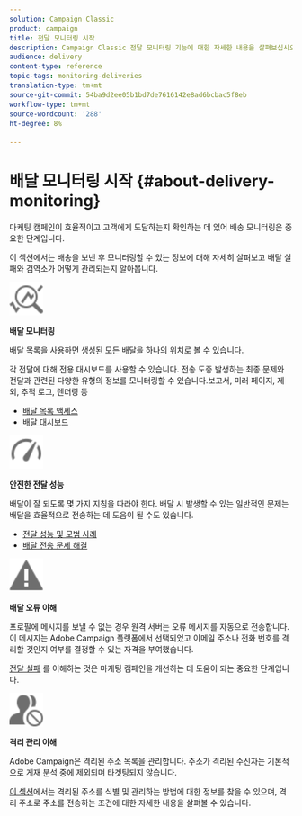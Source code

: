 ```yaml
---
solution: Campaign Classic
product: campaign
title: 전달 모니터링 시작
description: Campaign Classic 전달 모니터링 기능에 대한 자세한 내용을 살펴보십시오.
audience: delivery
content-type: reference
topic-tags: monitoring-deliveries
translation-type: tm+mt
source-git-commit: 54ba9d2ee05b1bd7de7616142e8ad6bcbac5f8eb
workflow-type: tm+mt
source-wordcount: '288'
ht-degree: 8%

---
```



# 배달 모니터링 시작 {#about-delivery-monitoring}

마케팅 캠페인이 효율적이고 고객에게 도달하는지 확인하는 데 있어 배송 모니터링은 중요한 단계입니다.

이 섹션에서는 배송을 보낸 후 모니터링할 수 있는 정보에 대해 자세히 살펴보고 배달 실패와 검역소가 어떻게 관리되는지 알아봅니다.

<img src="assets/do-not-localize/icon_monitor.svg" width="60px">

**배달 모니터링**

배달 목록을 사용하면 생성된 모든 배달을 하나의 위치로 볼 수 있습니다.

각 전달에 대해 전용 대시보드를 사용할 수 있습니다. 전송 도중 발생하는 최종 문제와 전달과 관련된 다양한 유형의 정보를 모니터링할 수 있습니다.보고서, 미러 페이지, 제외, 추적 로그, 렌더링 등

* [배달 목록 액세스](../../delivery/using/list-of-deliveries.md)
* [배달 대시보드](../../delivery/using/delivery-dashboard.md)

<img src="assets/do-not-localize/icon_guidelines.svg" width="60px">

**안전한 전달 성능**

배달이 잘 되도록 몇 가지 지침을 따라야 한다. 배달 시 발생할 수 있는 일반적인 문제는 배달을 효율적으로 전송하는 데 도움이 될 수도 있습니다.

* [전달 성능 및 모범 사례](../../delivery/using/list-of-deliveries.md)
* [배달 전송 문제 해결](../../delivery/using/delivery-dashboard.md)

<img src="assets/do-not-localize/icon_failure.svg" width="60px">

**배달 오류 이해**

프로필에 메시지를 보낼 수 없는 경우 원격 서버는 오류 메시지를 자동으로 전송합니다. 이 메시지는 Adobe Campaign 플랫폼에서 선택되었고 이메일 주소나 전화 번호를 격리할 것인지 여부를 결정할 수 있는 자격을 부여했습니다.

[전달 실패](../../delivery/using/understanding-delivery-failures.md) 를 이해하는 것은 마케팅 캠페인을 개선하는 데 도움이 되는 중요한 단계입니다.

<img src="assets/do-not-localize/icon_quarantine.svg" width="60px">

**격리 관리 이해**

Adobe Campaign은 격리된 주소 목록을 관리합니다. 주소가 격리된 수신자는 기본적으로 게재 분석 중에 제외되며 타겟팅되지 않습니다.

[이 섹션](../../delivery/using/understanding-quarantine-management.md)에서는 격리된 주소를 식별 및 관리하는 방법에 대한 정보를 찾을 수 있으며, 격리 주소로 주소를 전송하는 조건에 대한 자세한 내용을 살펴볼 수 있습니다.
